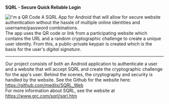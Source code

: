 **SQRL - Secure Quick Reliable Login**  

![I'm a QR Code](https://www.grc.com/sqrl/512-bit-master-key.png)
A SQRL App for Android that will allow for secure website authentication without the hassle of multiple online identities and username/password combinations.  
The app uses the QR code or link from a participating website which contains the URL and a random cryptographic challenge to create a unique user identity. From this, a public-private keypair is created which is the basis for the user's *digital signature*. 
 
---

Our project consists of both an Android application to authenticate a user and a website that will accept SQRL and create the cryptographic challenge for the app's user. Behind the scenes, the cryptography and security is handled by the website. See the Github for the website here: <https://github.com/mediix/SQRL_Web>  
For more information about SQRL, see the website at <https://www.grc.com/sqrl/sqrl.htm>
